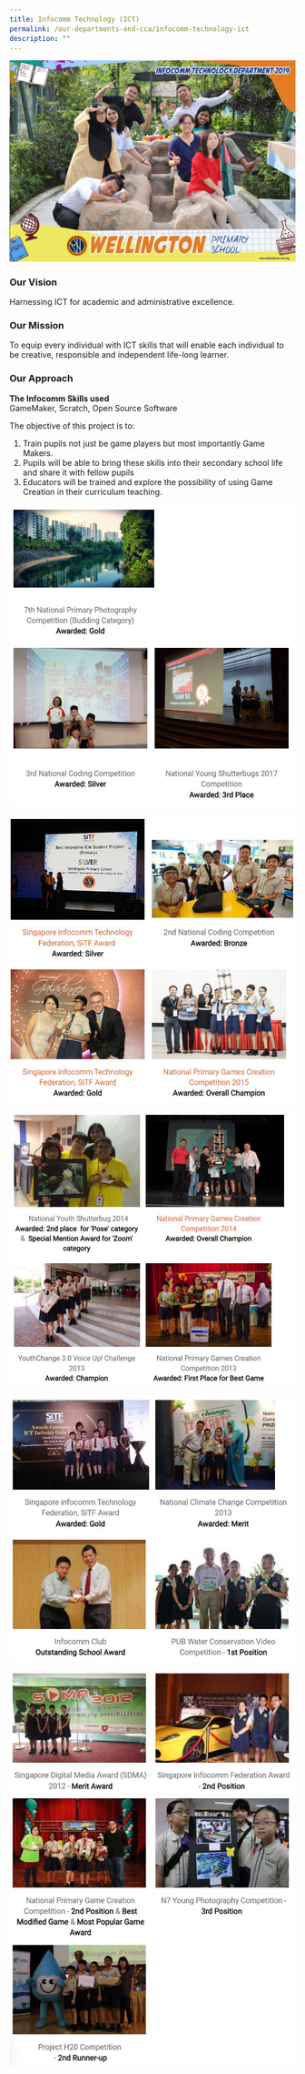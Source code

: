 ```yaml
---
title: Infocomm Technology (ICT)
permalink: /our-departments-and-cca/infocomm-technology-ict
description: ""
---
```

![](/images/ict%20department.jpg)

### Our Vision

Harnessing ICT for academic and administrative excellence.

### Our Mission

To equip every individual with ICT skills that will enable each individual to be creative, responsible and independent life-long learner.  
  
### Our Approach 

**The Infocomm Skills used**  
GameMaker, Scratch, Open Source Software

The objective of this project is to:
1. Train pupils not just be game players but most importantly Game Makers. 
2. Pupils will be able to bring these skills into their secondary school life and share it with fellow pupils 
3. Educators will be trained and explore the possibility of using Game Creation in their curriculum teaching.

![](/images/canal%201.jpg)

![](/images/award.jpg)

![](/images/award%202.jpg)

![](/images/award%203.jpg)

![](/images/award%204.jpg)